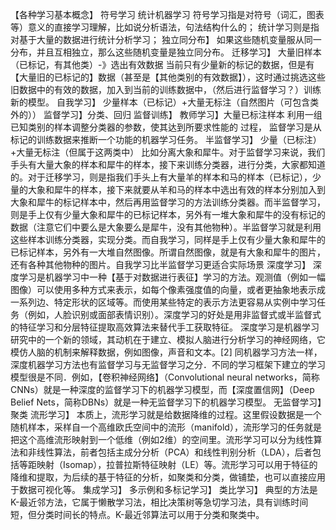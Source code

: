 【各种学习基本概念】
符号学习
统计机器学习
符号学习指是对符号（词汇，图表等）意义的直接学习理解，比如说分析语法，句法结构什么的；
统计学习则是指对基于大量的数据进行统计分析学习；
独立同分布】
如果这些随机变量服从同一分布，并且互相独立，那么这些随机变量是独立同分布。
迁移学习】
大量旧样本（已标记，有其他类）-》选出有效数据
当前只有少量新的标记的数据，但是有【大量旧的已标记的】数据（甚至是【其他类别的有效数据】），这时通过挑选这些旧数据中的有效的数据，加入到当前的训练数据中，（然后进行监督学习？）训练新的模型。
自我学习】
少量样本（已标记）+大量无标注（自然图片（可包含类外的））
监督学习】分类、回归
监督训练】
教师学习】大量已标注样本
利用一组已知类别的样本调整分类器的参数，使其达到所要求性能的 过程，
监督学习是从标记的训练数据来推断一个功能的机器学习任务。
半监督学习】
少量（已标注）+大量无标注（但属于这两类中）
比如分离大象和犀牛。对于监督学习来说，我们手头有大量大象的样本和犀牛的样本，接下来训练分类器，进行分类，大家都知道的。对于迁移学习，则是指我们手头上有大量羊的样本和马的样本（已标记），少量的大象和犀牛的样本，接下来就要从羊和马的样本中选出有效的样本分别加入到大象和犀牛的标记样本中，然后再用监督学习的方法训练分类器。而半监督学习，则是手上仅有少量大象和犀牛的已标记样本，另外有一堆大象和犀牛的没有标记的数据（注意它们中要么是大象要么是犀牛，没有其他物种）。半监督学习就是利用这些样本训练分类器，实现分类。而自我学习，同样是手上仅有少量大象和犀牛的已标记样本，另外有一大堆自然图像。所谓自然图像，就是有大象和犀牛的图片，还有各种其他物种的图片。自我学习比半监督学习更适合实际场景
深度学习】
深度学习是机器学习中一种【基于对数据进行表征】学习的方法。观测值（例如一幅图像）可以使用多种方式来表示，如每个像素强度值的向量，或者更抽象地表示成一系列边、特定形状的区域等。而使用某些特定的表示方法更容易从实例中学习任务（例如，人脸识别或面部表情识别）。深度学习的好处是用非监督式或半监督式的特征学习和分层特征提取高效算法来替代手工获取特征。
深度学习是机器学习研究中的一个新的领域，其动机在于建立、模拟人脑进行分析学习的神经网络，它模仿人脑的机制来解释数据，例如图像，声音和文本。[2] 
同机器学习方法一样，深度机器学习方法也有监督学习与无监督学习之分．不同的学习框架下建立的学习模型很是不同．例如，【卷积神经网络】（Convolutional neural networks，简称CNNs）就是一种深度的监督学习下的机器学习模型，而【深度置信网】（Deep Belief Nets，简称DBNs）就是一种无监督学习下的机器学习模型。
无监督学习】聚类
流形学习】
本质上，流形学习就是给数据降维的过程。这里假设数据是一个随机样本，采样自一个高维欧氏空间中的流形（manifold），流形学习的任务就是把这个高维流形映射到一个低维（例如2维）的空间里。流形学习可以分为线性算法和非线性算法，前者包括主成分分析（PCA）和线性判别分析（LDA），后者包括等距映射（Isomap），拉普拉斯特征映射（LE）等。流形学习可以用于特征的降维和提取，为后续的基于特征的分析，如聚类和分类，做铺垫，也可以直接应用于数据可视化等。
集成学习】
多示例和多标记学习】
类比学习】
典型的方法是K-最近邻方法，它属于懒散学习法，相比决策树等急切学习法，具有训练时间短，但分类时间长的特点。K-最近邻算法可以用于分类和聚类中。
